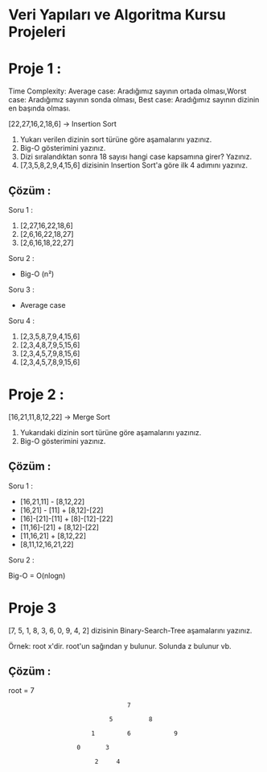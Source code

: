 # Veri Yapıları ve Algoritma Kursu Projeleri 
# Proje 1 : 

Time Complexity: Average case: Aradığımız sayının ortada olması,Worst case: Aradığımız sayının sonda olması, Best case: Aradığımız sayının dizinin en başında olması.

[22,27,16,2,18,6] -> Insertion Sort

1) Yukarı verilen dizinin sort türüne göre aşamalarını yazınız.
2) Big-O gösterimini yazınız.
3) Dizi sıralandıktan sonra 18 sayısı hangi case kapsamına girer? Yazınız.
4) [7,3,5,8,2,9,4,15,6] dizisinin Insertion Sort'a göre ilk 4 adımını yazınız.


## Çözüm :
Soru 1 :
1) [2,27,16,22,18,6]
2) [2,6,16,22,18,27]
3) [2,6,16,18,22,27]

Soru 2 :
* Big-O (n²)

Soru 3 :
* Average case

Soru 4 :

1) [2,3,5,8,7,9,4,15,6]
2) [2,3,4,8,7,9,5,15,6]
3) [2,3,4,5,7,9,8,15,6]
4) [2,3,4,5,7,8,9,15,6]

#
# Proje 2 :

[16,21,11,8,12,22] -> Merge Sort

1) Yukarıdaki dizinin sort türüne göre aşamalarını yazınız.
2) Big-O gösterimini yazınız.

## Çözüm :

Soru 1 :
* [16,21,11] - [8,12,22]
* [16,21] - [11]   +   [8,12]-[22]
* [16]-[21]-[11]  +  [8]-[12]-[22]
* [11,16]-[21]  +  [8,12]-[22]
* [11,16,21]  +  [8,12,22]
* [8,11,12,16,21,22]

Soru 2 :

Big-O = O(nlogn) 

#

# Proje 3
[7, 5, 1, 8, 3, 6, 0, 9, 4, 2] dizisinin Binary-Search-Tree aşamalarını yazınız.

Örnek: root x'dir. root'un sağından y bulunur. Solunda z bulunur vb.

## Çözüm :

root = 7 

                                     7

                                5          8

                           1         6            9
                               
                       0       3

                            2     4                            


